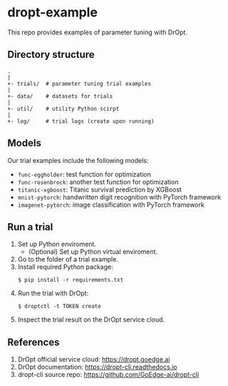 # dropt-example
This repo provides examples of parameter tuning with DrOpt.


## Directory structure
```
.
|
+- trials/	# parameter tuning trial examples
|
+- data/	# datasets for trials
|
+- util/	# utility Python scirpt
|
+- log/		# trial logs (create upon running)
```


## Models
Our trial examples include the following models:
- `func-eggholder`: test function for optimization
- `func-rosenbrock`: another test function for optimization
- `titanic-xgboost`: Titanic survival prediction by XGBoost
- `mnist-pytorch`: handwritten digit recognition with PyTorch framework
- `imagenet-pytorch`: image classification with PyTorch framework


## Run a trial
1. Set up Python enviroment.
   - (Optional) Set up Python virtual enviroment.
2. Go to the folder of a trial example.
3. Install required Python package:
   ```console
   $ pip install -r requirements.txt
   ```
4. Run the trial with DrOpt:
   ```console
   $ droptctl -t TOKEN create
   ```
5. Inspect the trial result on the DrOpt service cloud.


## References
1. DrOpt official service cloud: <https://dropt.goedge.ai>
2. DrOpt documentation: <https://dropt-cli.readthedocs.io>
3. dropt-cli source repo: <https://github.com/GoEdge-ai/dropt-cli>
